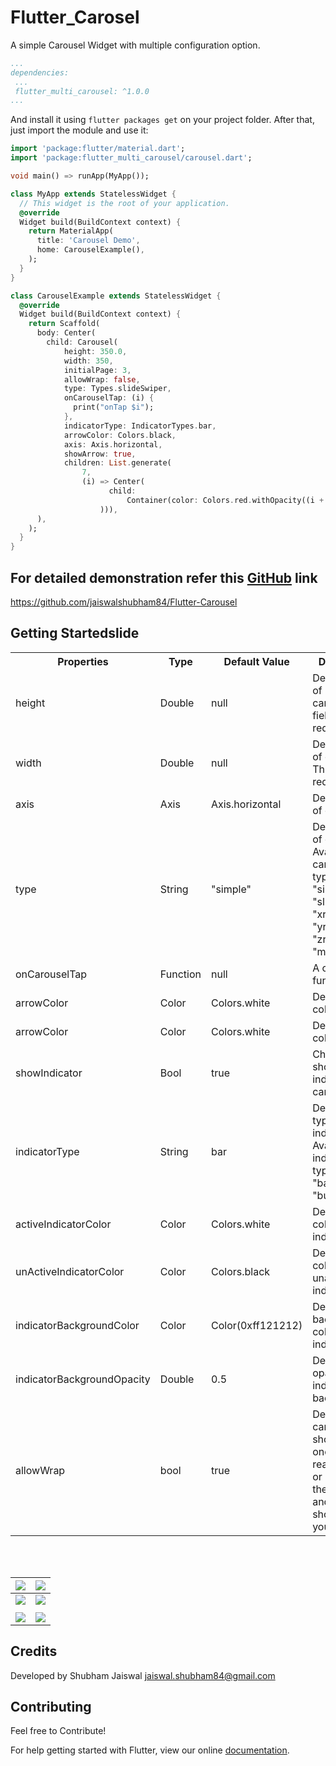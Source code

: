# Flutter_Carosel

A simple Carousel Widget with multiple configuration option.

```yaml
...
dependencies:
 ...
 flutter_multi_carousel: ^1.0.0
...
```

And install it using `flutter packages get` on your project folder. After that, just import the module and use it:

```dart
import 'package:flutter/material.dart';
import 'package:flutter_multi_carousel/carousel.dart';

void main() => runApp(MyApp());

class MyApp extends StatelessWidget {
  // This widget is the root of your application.
  @override
  Widget build(BuildContext context) {
    return MaterialApp(
      title: 'Carousel Demo',
      home: CarouselExample(),
    );
  }
}

class CarouselExample extends StatelessWidget {
  @override
  Widget build(BuildContext context) {
    return Scaffold(
      body: Center(
        child: Carousel(
            height: 350.0,
            width: 350,
            initialPage: 3,
            allowWrap: false,
            type: Types.slideSwiper,
            onCarouselTap: (i) {
              print("onTap $i");
            },
            indicatorType: IndicatorTypes.bar,
            arrowColor: Colors.black,
            axis: Axis.horizontal,
            showArrow: true,
            children: List.generate(
                7,
                (i) => Center(
                      child:
                          Container(color: Colors.red.withOpacity((i + 1) / 7)),
                    ))),
      ),
    );
  }
}

```

## For detailed demonstration refer this [GitHub](https://github.com/jaiswalshubham84/Flutter-Carousel) link

https://github.com/jaiswalshubham84/Flutter-Carousel

## Getting Startedslide

<table style="width:100%">
    <tr>
        <th>Properties</th>
        <th>Type</th>
        <th>Default Value</th>
        <th>Description</th>
    </tr>
    <tr>
        <td>height</td>
        <td>Double</td>
        <td>null</td>
        <td>Defines height of carousel.This field is required</td>
    </tr>
    <tr>
        <td>width</td>
        <td>Double</td>
        <td>null</td>
        <td>Defines width of carousel. This field is required</td>
    </tr>
     <tr>
        <td>axis</td>
        <td>Axis</td>
        <td>Axis.horizontal</td>
        <td>Defines axis of carousel.</td>
    </tr>
    <tr>
        <td>type</td>
        <td>String</td>
        <td>"simple"</td>
        <td>Defines type of carousel.<br> Available carousel types are: "simple", "slideswiper",
             "xrotating",
            "yrotating", "zrotating", "multirotating"</br></td>
    </tr>
    <tr>
        <td>onCarouselTap</td>
        <td> Function</td>
        <td>null</td>
        <td>A callback function  </td>
    </tr>
        <tr>
        <td>arrowColor</td>
        <td>Color</td>
        <td>Colors.white</td>
        <td>Define the color of arrow</td>
    </tr>
    <tr>
        <td>arrowColor</td>
        <td>Color</td>
        <td>Colors.white</td>
        <td>Define the color of arrow</td>
    </tr>
    <tr>
        <td>showIndicator</td>
        <td>Bool</td>
        <td>true</td>
        <td>Choice to show indicator in carousel</td>
    </tr>
    <tr>
        <td>indicatorType</td>
        <td>String</td>
        <td>bar</td>
        <td>Defines the type of indicator.<br> Available indicator types are: "bar", "dot", "bubble"</br></td>
    </tr>
    <tr>
        <td>activeIndicatorColor</td>
        <td>Color</td>
        <td>Colors.white</td>
        <td>Defines the color of active indicator</td>
    </tr>
    <tr>
        <td>unActiveIndicatorColor</td>
        <td>Color</td>
        <td>Colors.black</td>
        <td>Defines the color of unactive indicator</td>
    </tr>
    <tr>
        <td>indicatorBackgroundColor</td>
        <td>Color</td>
        <td>Color(0xff121212)</td>
        <td>Defines the background color of indicator</td>
    </tr>
    <tr>
        <td>indicatorBackgroundOpacity</td>
        <td>Double</td>
        <td>0.5</td>
        <td>Defines the opacity of indicator background</td>
    </tr>
    <tr>
        <td>allowWrap</td>
        <td>bool</td>
        <td>true</td>
        <td>Defines if the carousel should wrap once you reach the end or if your at the begining and go left if it should take you to the end</td>
    </tr>
</table>
<br></br>

| ![](https://github.com/jaiswalshubham84/readme/blob/master/gifs/simple_carousel.gif?raw=true) | ![](https://github.com/jaiswalshubham84/readme/blob/master/gifs/slide_swipe.gif?raw=true)  |
| :-------------------------------------------------------------------------------------------- | :---------------------------------------------------------------------------------------- |
| ![](https://github.com/jaiswalshubham84/readme/blob/master/gifs/x_rotating.gif?raw=true) | ![](https://github.com/jaiswalshubham84/readme/blob/master/gifs/y_rotating.gif?raw=true)  |
|  | |
| ![](https://github.com/jaiswalshubham84/readme/blob/master/gifs/z_rotating.gif?raw=true)      | ![](https://github.com/jaiswalshubham84/readme/blob/master/gifs/multi_rotating.gif?raw=true)  |

## Credits

Developed by Shubham Jaiswal <jaiswal.shubham84@gmail.com>


## Contributing

Feel free to Contribute!

For help getting started with Flutter, view our online
[documentation](https://flutter.io/).

